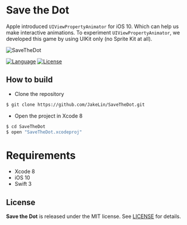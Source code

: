 # Save the Dot

Apple introduced `UIViewPropertyAnimator` for iOS 10. Which can help us make interactive animations. To experiment `UIViewPropertyAnimator`, we developed this game by using UIKit only (no Sprite Kit at all).

![SaveTheDot](https://raw.githubusercontent.com/JakeLin/IBAnimatable-Misc/master/IBAnimatable/Hero.png)

[![Language](https://img.shields.io/badge/language-Swift%203-orange.svg)](https://swift.org)
[![License](https://img.shields.io/github/license/JakeLin/SaveTheDot.svg?style=flat)](https://github.com/JakeLin/SaveTheDot/blob/master/LICENSE)

## How to build

* Clone the repository

```bash
$ git clone https://github.com/JakeLin/SaveTheDot.git
```

* Open the project in Xcode 8

```bash
$ cd SaveTheDot
$ open "SaveTheDot.xcodeproj"
```

# Requirements

* Xcode 8
* iOS 10
* Swift 3

## License
**Save the Dot** is released under the MIT license. See [LICENSE](https://github.com/JakeLin/SaveTheDot/blob/master/LICENSE) for details.
